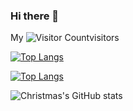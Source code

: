 ### Hi there 👋

My ![Visitor Count](https://profile-counter.glitch.me/Nolan-Kuang/count.svg)visitors

[![Top Langs](https://github-readme-stats.vercel.app/api/top-langs/?username=Nolan-Kuang)](https://github.com/Nolan-Kuang/github-readme-stats)

[![Top Langs](https://github-readme-stats.vercel.app/api/top-langs/?username=Nolan-Kuang&layout=compact)](https://github.com/Nolan-Kuang/github-readme-stats)


![Christmas's GitHub stats](https://github-readme-stats.vercel.app/api?username=Nolan-Kuang&show_icons=true&theme=tokyonight)

<!--
**Nolan-Kuang/Nolan-Kuang** is a ✨ _special_ ✨ repository because its `README.md` (this file) appears on your GitHub profile.

Here are some ideas to get you started:

- 🔭 I’m currently working on ...
- 🌱 I’m currently learning ...
- 👯 I’m looking to collaborate on ...
- 🤔 I’m looking for help with ...
- 💬 Ask me about ...
- 📫 How to reach me: ...
- 😄 Pronouns: ...
- ⚡ Fun fact: ...
-->
